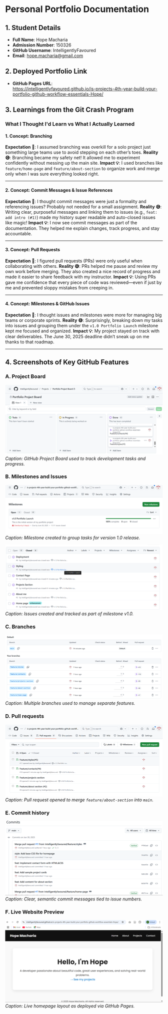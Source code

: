 # Personal Portfolio Documentation

## 1. Student Details

- **Full Name**: Hope Macharia  
- **Admission Number**: 150326
- **GitHub Username**: IntelligentlyFavoured  
- **Email**: hope.macharia@gmail.com  

## 2. Deployed Portfolio Link

- **GitHub Pages URL**:  
https://intelligentlyfavoured.github.io/is-projects-4th-year-build-your-portfolio-github-workflow-essentials-Hope/

## 3. Learnings from the Git Crash Program

### What I Thought I'd Learn vs What I Actually Learned

#### 1. Concept: Branching

**Expectation 👀**: I assumed branching was overkill for a solo project just something large teams use to avoid stepping on each other’s toes.
**Reality 😅**: Branching became my safety net! It allowed me to experiment confidently without messing up the main site.
**Impact 💡**: I used branches like `feature/home-page` and `feature/about-section` to organize work and merge only when I was sure everything looked right.

---

#### 2. Concept: Commit Messages & Issue References

**Expectation 👀**: I thought commit messages were just a formality and referencing issues? Probably not needed for a small assignment.
**Reality 😅**: Writing clear, purposeful messages and linking them to issues (e.g., `feat: add intro (#1)`) made my history super readable and auto-closed issues like magic!
**Impact 💡**: I now see commit messages as part of the documentation. They helped me explain changes, track progress, and stay accountable.

---

#### 3. Concept: Pull Requests

**Expectation 👀**: I figured pull requests (PRs) were only useful when collaborating with others.
**Reality 😅**: PRs helped me pause and review my own work before merging. They also created a nice record of progress and made it easier to share feedback with my instructor.
**Impact 💡**: Using PRs gave me confidence that every piece of code was reviewed—even if just by me and prevented sloppy mistakes from creeping in.

---

#### 4. Concept: Milestones & GitHub Issues

**Expectation 👀**: I thought issues and milestones were more for managing big teams or corporate sprints.
**Reality 😅**: Surprisingly, breaking down my tasks into issues and grouping them under the `v1.0 Portfolio Launch` milestone kept me focused and organized.
**Impact 💡**: My project stayed on track with clear deliverables. The June 30, 2025 deadline didn’t sneak up on me thanks to that roadmap.

---


## 4. Screenshots of Key GitHub Features

### A. Project Board

![Project Board](assets/project-board.png)  
*Caption: GitHub Project Board used to track development tasks and progress.*

### B. Milestones and Issues

![Milestone](assets/milestones.png)  
*Caption: Milestone created to group tasks for version 1.0 release.*

![GitHub Issues](assets/issues-list.png)  
*Caption: Issues created and tracked as part of milestone v1.0.*

### C. Branches

![Git Branches](assets/branches.png)  
*Caption: Multiple branches used to manage separate features.*

### D. Pull requests

![Pull Request](assets/pull-requests.png)  
*Caption: Pull request opened to merge `feature/about-section` into `main`.*

### E. Commit history

![Commit History](assets/commit-history.png)  
*Caption: Clear, semantic commit messages tied to issue numbers.*


### F. Live Website Preview

![Deployed Homepage](assets/homepage-preview.png)  
*Caption: Live homepage layout as deployed via GitHub Pages.*












